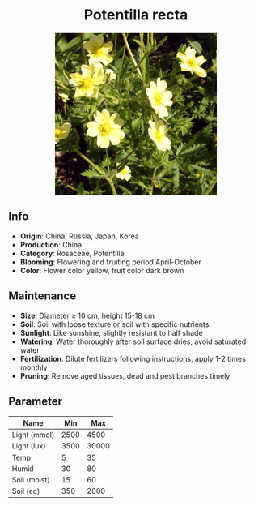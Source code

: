 <h1 align='center'>Potentilla recta</h1>
<p align="center">
    <img 
        align='center'
        width='320'
        src="../images/potentilla recta.png" 
        alt='Potentilla recta' />
</p>

## Info

 - **Origin**: China, Russia, Japan, Korea
 - **Production**: China
 - **Category**: Rosaceae, Potentilla
 - **Blooming**: Flowering and fruiting period April-October
 - **Color**: Flower color yellow, fruit color dark brown

## Maintenance

 - **Size**: Diameter ≥ 10 cm, height 15-18 cm
 - **Soil**: Soil with loose texture or soil with specific nutrients
 - **Sunlight**: Like sunshine, slightly resistant to half shade
 - **Watering**: Water thoroughly after soil surface dries, avoid saturated water
 - **Fertilization**: Dilute fertilizers following instructions, apply 1-2 times monthly
 - **Pruning**: Remove aged tissues, dead and pest branches timely

## Parameter

| Name         | Min  | Max   |
|--------------|------|-------|
| Light (mmol) | 2500 | 4500  |
| Light (lux)  | 3500 | 30000 |
| Temp         | 5    | 35    |
| Humid        | 30   | 80    |
| Soil (moist) | 15   | 60    |
| Soil (ec)    | 350  | 2000  |
